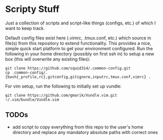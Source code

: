 # Scripty Stuff
Just a collection of scripts and script-like things (configs, etc.) of which I want to keep track.

Default config files exist here (.vimrc, .tmux.conf, etc.) which source in file(s) from this repository to extend functionality. This provides a nice, simple quick start platform to get your environment configured. Run the following in your home directory (possibly on first ssh in) to setup a new box (this will overwrite any existing files):

    git clone https://github.com/squid314/.common-config.git
    cp .common-config/.{bash{_profile,rc},gitconfig,gitignore,inputrc,tmux.conf,vimrc} .

For vim setup, run the following to initially set up vundle:

    git clone https://github.com/gmarik/Vundle.vim.git ~/.vim/bundle/Vundle.vim

## TODOs

* add script to copy everything from this repo to the user's home directory and replace any mandatory absolute paths with correct ones
